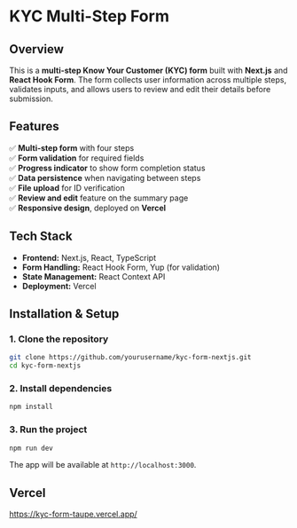 # **KYC Multi-Step Form**  

## **Overview**  
This is a **multi-step Know Your Customer (KYC) form** built with **Next.js** and **React Hook Form**. The form collects user information across multiple steps, validates inputs, and allows users to review and edit their details before submission.  

## **Features**  
✅ **Multi-step form** with four steps  
✅ **Form validation** for required fields  
✅ **Progress indicator** to show form completion status  
✅ **Data persistence** when navigating between steps  
✅ **File upload** for ID verification  
✅ **Review and edit** feature on the summary page  
✅ **Responsive design**, deployed on **Vercel**  

## **Tech Stack**  
- **Frontend:** Next.js, React, TypeScript  
- **Form Handling:** React Hook Form, Yup (for validation)  
- **State Management:** React Context API  
- **Deployment:** Vercel  

## **Installation & Setup**  

### **1. Clone the repository**  
```sh
git clone https://github.com/yourusername/kyc-form-nextjs.git
cd kyc-form-nextjs
```

### **2. Install dependencies**  
```sh
npm install
```

### **3. Run the project**  
```sh
npm run dev
```
The app will be available at `http://localhost:3000`.  

## **Vercel**  
https://kyc-form-taupe.vercel.app/
